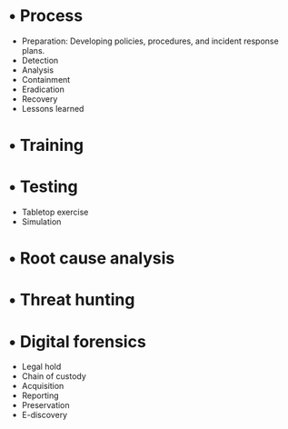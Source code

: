 # • Process
- Preparation: Developing policies, procedures, and incident response plans.
- Detection
- Analysis
- Containment
- Eradication
- Recovery
- Lessons learned
# • Training
# • Testing
- Tabletop exercise
- Simulation
# • Root cause analysis
# • Threat hunting
# • Digital forensics
- Legal hold
- Chain of custody
- Acquisition
- Reporting
- Preservation
- E-discovery
